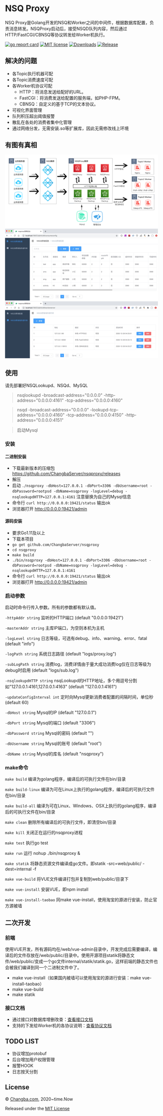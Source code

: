 # NSQ Proxy
NSQ Proxy是Golang开发的NSQ和Worker之间的中间件，根据数据库配置，负责消息转发。NSQProxy启动后，接受NSQD队列内容，然后通过HTTP/FastCGI/CBNSQ等协议转发给Worker机执行。

[![go report card](https://goreportcard.com/badge/github.com/ChangbaServer/nsqproxy "go report card")](https://goreportcard.com/report/github.com/ChangbaServer/nsqproxy)
[![MIT license](https://img.shields.io/badge/license-MIT-brightgreen.svg)](https://github.com/ChangbaServer/nsqproxy/blob/master/LICENSE)
[![Downloads](https://img.shields.io/github/downloads/ChangbaServer/nsqproxy/total.svg)](https://github.com/ChangbaServer/nsqproxy/releases)
[![Release](https://img.shields.io/github/release/ChangbaServer/nsqproxy.svg?label=Release)](https://github.com/ChangbaServer/nsqproxy/releases)

## 解决的问题

* 各Topic执行机器可配
* 各Topic消费速度可配
* 各Worker机协议可配
    * HTTP：将消息发送给配好的URL。
    * FastCGI：将消费发送给配置的服务端，如PHP-FPM。
    * CBNSQ：自定义的基于TCP的文本协议。
* 可视化界面管理
* 队列积压超出阈值报警
* 散乱在各处的消费者集中化管理
* 通过网络分发，无需安装.so等扩展库，因此无需修改线上环境


## 有图有真相

<img src="https://raw.githubusercontent.com/ChangbaServer/nsqproxy/main/assets/images/nsqproxy_flow_chart.png" alt="流程图">

<img src="https://raw.githubusercontent.com/ChangbaServer/nsqproxy/main/assets/images/admin_consume_config.png" alt="消费者管理">

<img src="https://raw.githubusercontent.com/ChangbaServer/nsqproxy/main/assets/images/admin_work_server.png" alt="worker机管理">

## 使用
请先部署好NSQLookupd、NSQd、MySQL

> nsqlookupd -broadcast-address="0.0.0.0" -http-address="0.0.0.0:4161" -tcp-address="0.0.0.0:4160"

> nsqd -broadcast-address="0.0.0.0" -lookupd-tcp-address="0.0.0.0:4160" -tcp-address="0.0.0.0:4150" -http-address="0.0.0.0:4151"

> 启动Mysql

### 安装

#### 二进制安装

* 下载最新版本的压缩包 https://github.com/ChangbaServer/nsqproxy/releases
* 解压
* 启动 `./nsqproxy -dbHost=127.0.0.1 -dbPort=3306 -dbUsername=root -dbPassword=rootpsd -dbName=nsqproxy -logLevel=debug -nsqlookupdHTTP=127.0.0.1:4161` 注意替换为自己的Mysql信息
* 命令行 `curl http://0.0.0.0:19421/status` 输出ok
* 浏览器打开 http://0.0.0.0:19421/admin

#### 源码安装

* 要求Go1.11及以上
* 下载本项目
* `go get github.com/ChangbaServer/nsqproxy`
* `cd nsqproxy`
* `make build`
* `./bin/nsqproxy -dbHost=127.0.0.1 -dbPort=3306 -dbUsername=root -dbPassword=rootpsd -dbName=nsqproxy -logLevel=debug -nsqlookupdHTTP=127.0.0.1:4161`
* 命令行 `curl http://0.0.0.0:19421/status` 输出ok
* 浏览器打开 http://0.0.0.0:19421/admin

### 启动参数
启动时命令行传入参数。所有的参数都有默认值。

`-httpAddr string` 监听的HTTP端口 (default "0.0.0.0:19421")

`-masterAddr string` 主库IP端口，为空则本机为主机

`-logLevel string` 日志等级，可选有debug、info、warning、error、fatal (default "info")

`-logPath string` 系统日志路径 (default "logs/proxy.log")

`-subLogPath string` 消费log，消费详情由于量大成功消费log仅在日志等级为debug时启用 (default "logs/sub.log")

`-nsqlookupdHTTP string` nsqLookupd的HTTP地址，多个用逗号分割如"127.0.0.1:4161,127.0.0.1:4163" (default "127.0.0.1:4161")

`-updateConfigInterval int` 定时向Mysql更新消费者配置的间隔时间，单位秒 (default 60)

`-dbHost string` Mysql的IP (default "127.0.0.1")

`-dbPort string` Mysql的端口 (default "3306")

`-dbPassword string` Mysql的密码 (default "")

`-dbUsername string` Mysql的账号 (default "root")

`-dbName string` Mysql的库名 (default "nsqproxy")

### make命令

`make build` 编译为golang程序，编译后的可执行文件在bin/目录

`make build-linux` 编译为可在Linux上执行的golang程序，编译后的可执行文件在bin/目录

`make build-all` 编译为可在Linux、Windows、OSX上执行的golang程序，编译后的可执行文件在bin/目录

`make clean` 删除所有编译后的可执行文件，即清空bin/目录

`make kill` 关闭正在运行的nsqproxy进程

`make test` 执行go test

`make run` 运行 nohup ./bin/nsqproxy &

`make statik` 将静态资源文件编译成go文件。即statik -src=web/public/ -dest=internal -f

`make vue-build` 将VUE文件编译打包并复制到web/public/目录下

`make vue-install` 安装VUE，即npm install

`make vue-install-taobao` 同make vue-install，使用淘宝的源进行安装，防止官方源被墙

## 二次开发

### 前端
使用VUE开发，所有源码均在/web/vue-admin目录中，开发完成后需要编译，编译后的文件存放在/web/public/目录中。使用开源项目statik将静态文件/web/public/变成一个go文件internal/statik/statik.go，这样前端的静态文件也会被我们编译到同一个二进制文件中了。

* make vue-install（如果国内被墙可以使用淘宝的源进行安装：make vue-install-taobao）
* make vue-build
* make statik

### 接口文档
* 通过接口对数据库增删改查：[查看接口文档](document/api/index.md)
* 支持的下发给Worker机的各协议说明：[查看协议文档](document/protocol/index.md)

## TODO LIST

* 协议增加protobuf
* 后台增加用户权限管理
* 报警HOOK
* 日志按天分割

## License

© [Changba.com](https://changba.com), 2020~time.Now

Released under the [MIT License](https://github.com/ChangbaServer/nsqproxy/blob/main/LICENSE)